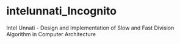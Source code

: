 # intelunnati_Incognito
Intel Unnati - Design and Implementation of Slow and Fast Division Algorithm in Computer Architecture

